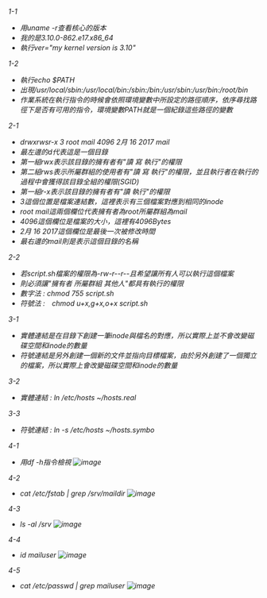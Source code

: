 ﻿<em>1-1<em>
+ 用uname -r查看核心的版本
+ 我的是3.10.0-862.e17.x86_64
+ 執行ver="my kernel version is 3.10"

<em>1-2<em>
+ 執行echo $PATH
+ 出現/usr/local/sbin:/usr/local/bin:/sbin:/bin:/usr/sbin:/usr/bin:/root/bin
+ 作業系統在執行指令的時候會依照環境變數中所設定的路徑順序，依序尋找路徑下是否有可用的指令，環境變數PATH就是一個紀錄這些路徑的變數

<em>2-1<em>
+ drwxrwsr-x 3 root mail 4096 2月 16 2017 mail
+ 最左邊的d代表這是一個目錄
+ 第一組rwx表示該目錄的擁有者有"讀 寫 執行"的權限
+ 第二組rws表示所屬群組的使用者有"讀 寫 執行"的權限，並且執行者在執行的過程中會獲得該目錄全組的權限(SGID)
+ 第一組r-x表示該目錄的擁有者有"讀 執行"的權限
+ 3這個位置是檔案連結數，這裡表示有三個檔案對應到相同的inode
+ root mail這兩個欄位代表擁有者為root所屬群組為mail
+ 4096這個欄位是檔案的大小，這裡有4096Bytes
+ 2月 16 2017這個欄位是最後一次被修改時間
+ 最右邊的mail則是表示這個目錄的名稱

<em>2-2<em>
+ 若script.sh檔案的權限為-rw-r--r--且希望讓所有人可以執行這個檔案
+ 則必須讓"擁有者 所屬群組 其他人"都具有執行的權限
+ 數字法 : chmod 755 script.sh
+ 符號法 :　chmod u+x,g+x,o+x script.sh

<em>3-1<em>
+ 實體連結是在目錄下創建一筆inode與檔名的對應，所以實際上並不會改變磁碟空間和inode的數量
+ 符號連結是另外創建一個新的文件並指向目標檔案，由於另外創建了一個獨立的檔案，所以實際上會改變磁碟空間和inode的數量

<em>3-2<em>
+ 實體連結 : ln /etc/hosts ~/hosts.real

<em>3-3<em>
+ 符號連結 : ln -s /etc/hosts ~/hosts.symbo

<em>4-1<em>
+ 用df -h指令檢視
![image](https://github.com/j6s94e04/107-1-ntcu-linux/blob/midterm/ACS107103/centos-2018-11-14-15-51-58.png)

<em>4-2<em>
+ cat /etc/fstab | grep /srv/maildir
![image](https://github.com/j6s94e04/107-1-ntcu-linux/blob/midterm/ACS107103/centos-2018-11-14-15-52-58.png)

<em>4-3<em>
+ ls -al /srv
![image](https://github.com/j6s94e04/107-1-ntcu-linux/blob/midterm/ACS107103/centos-2018-11-14-15-54-09.png)

<em>4-4<em>
+  id mailuser
![image](https://github.com/j6s94e04/107-1-ntcu-linux/blob/midterm/ACS107103/centos-2018-11-14-15-54-36.png)

<em>4-5<em>
+  cat /etc/passwd | grep mailuser
![image](https://github.com/j6s94e04/107-1-ntcu-linux/blob/midterm/ACS107103/centos-2018-11-14-16-10-54.png)
